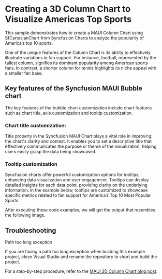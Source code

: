 # Creating a 3D Column Chart to Visualize Americas Top Sports
This sample demonstrates how to create a MAUI Column Chart using SfCartesianChart from Syncfusion Charts to analyze the popularity of America’s top 10 sports. 

One of the unique features of the Column Chart is its ability to effectively illustrate variations in fan support. For instance, football, represented by the tallest column, signifies its dominant popularity among American sports fans. In contrast, a shorter column for tennis highlights its niche appeal with a smaller fan base.

## Key features of the Syncfusion MAUI Bubble chart
The key features of the bubble chart customization include chart features such as chart title, axis customization and tooltip customization.

### Chart title customization:
Title property in the Syncfusion MAUI Chart plays a vital role in improving the chart's clarity and context. It enables you to set a descriptive title that effectively communicates the purpose or theme of the visualization, helping users easily grasp the data being showcased.

### Tooltip customization
Syncfusion charts offer powerful customization options for tooltips, enhancing data visualization and user engagement. Tooltips can display detailed insights for each data point, providing clarity on the underlying information. In the example below, tooltips are customized to showcase specific metrics related to fan support for America’s Top 10 Most Popular Sports

After executing these code examples, we will get the output that resembles the following image.

## Troubleshooting
Path too long exception

If you are facing a path too long exception when building this example project, close Visual Studio and rename the repository to short and build the project.

For a step-by-step procedure, refer to the [MAUI 3D Column Chart blog post]().